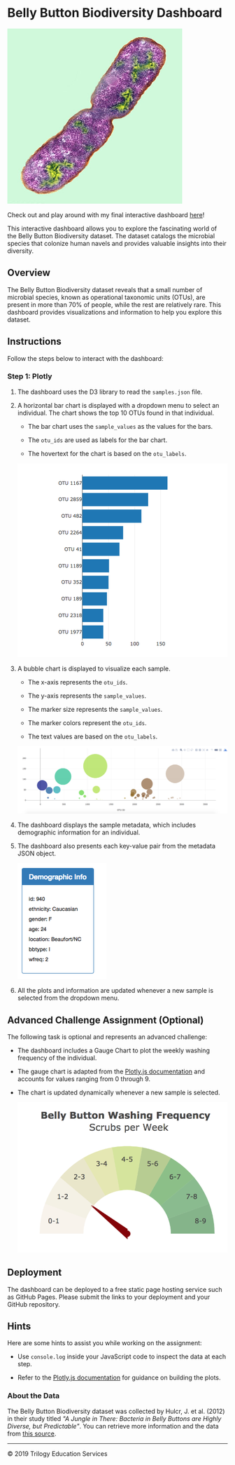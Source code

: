 # Belly Button Biodiversity Dashboard

![Bacteria by filterforge.com](Images/bacteria.jpg)

Check out and play around with my final interactive dashboard [here](https://alejfxguti.github.io/belly-button-challenge/)!

This interactive dashboard allows you to explore the fascinating world of the Belly Button Biodiversity dataset. The dataset catalogs the microbial species that colonize human navels and provides valuable insights into their diversity.

## Overview

The Belly Button Biodiversity dataset reveals that a small number of microbial species, known as operational taxonomic units (OTUs), are present in more than 70% of people, while the rest are relatively rare. This dashboard provides visualizations and information to help you explore this dataset.

## Instructions

Follow the steps below to interact with the dashboard:

### Step 1: Plotly

1. The dashboard uses the D3 library to read the `samples.json` file.

2. A horizontal bar chart is displayed with a dropdown menu to select an individual. The chart shows the top 10 OTUs found in that individual.

    - The bar chart uses the `sample_values` as the values for the bars.
  
    - The `otu_ids` are used as labels for the bar chart.
  
    - The hovertext for the chart is based on the `otu_labels`.

    ![bar Chart](Images/hw01.png)

3. A bubble chart is displayed to visualize each sample.

    - The x-axis represents the `otu_ids`.
  
    - The y-axis represents the `sample_values`.
  
    - The marker size represents the `sample_values`.
  
    - The marker colors represent the `otu_ids`.
  
    - The text values are based on the `otu_labels`.

    ![Bubble Chart](Images/bubble_chart.png)

4. The dashboard displays the sample metadata, which includes demographic information for an individual.

5. The dashboard also presents each key-value pair from the metadata JSON object.

    ![Sample Metadata](Images/hw03.png)

6. All the plots and information are updated whenever a new sample is selected from the dropdown menu.

## Advanced Challenge Assignment (Optional)

The following task is optional and represents an advanced challenge:

- The dashboard includes a Gauge Chart to plot the weekly washing frequency of the individual.

- The gauge chart is adapted from the [Plotly.js documentation](https://plot.ly/javascript/gauge-charts/) and accounts for values ranging from 0 through 9.

- The chart is updated dynamically whenever a new sample is selected.

    ![Weekly Washing Frequency Gauge](Images/gauge.png)

## Deployment

The dashboard can be deployed to a free static page hosting service such as GitHub Pages. Please submit the links to your deployment and your GitHub repository.

## Hints

Here are some hints to assist you while working on the assignment:

- Use `console.log` inside your JavaScript code to inspect the data at each step.

- Refer to the [Plotly.js documentation](https://plot.ly/javascript/) for guidance on building the plots.

### About the Data

The Belly Button Biodiversity dataset was collected by Hulcr, J. et al. (2012) in their study titled _"A Jungle in There: Bacteria in Belly Buttons are Highly Diverse, but Predictable"_. You can retrieve more information and the data from [this source](http://robdunnlab.com/projects/belly-button-biodiversity/results-and-data/).

- - -

© 2019 Trilogy Education Services

